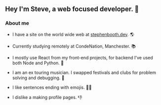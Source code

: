 ## Hey I'm Steve, a web focused developer. 👋

### About me

- I have a site on the world wide web at [stephenbooth.dev](https://www.stephenbooth.dev). 🌎

- Currently studying remotely at CondeNation, Manchester. 📚
- I mostly use React from my front-end projects, for backend I've used both Node and Python. 🐍
- I am an ex touring musician. I swapped festivals and clubs for problem solving and debugging. 🙌
- I like sentences ending with emojis. 🤷‍♂️
- I dislike a making profile pages. 👎
